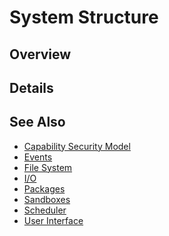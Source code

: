 System Structure
================

## Overview




## Details




## See Also
* [Capability Security Model](Capability_Security_Model.md)
* [Events](Events.md)
* [File System](File_System.md)
* [I/O](Input_Output.md)
* [Packages](Packages.md)
* [Sandboxes](Sandboxes.md)
* [Scheduler](Scheduler.md)
* [User Interface](User_Interface.md)
